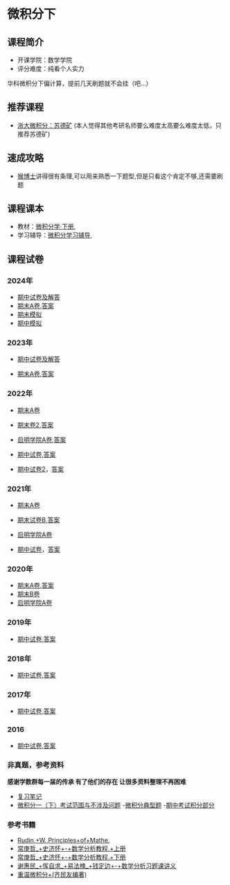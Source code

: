 # 微积分下

## 课程简介

- 开课学院：数学学院
- 评分难度：纯看个人实力

华科微积分下偏计算，提前几天刷题就不会挂（吧...）

## 推荐课程
- [浙大微积分：苏德矿](https://www.bilibili.com/video/BV1GB4y1v7sL/?spm_id_from=333.337.search-card.all.click)
(本人觉得其他考研名师要么难度太高要么难度太低，只推荐苏德矿)

## 速成攻略
- [猴博士](https://www.bilibili.com/video/BV1JK4y1e7Ue?spm_id_from=333.788.videopod.episodes&vd_source=11648ea8b9149e78b210f1a1582d46d7)讲得很有条理,可以用来熟悉一下题型,但是只看这个肯定不够,还需要刷题

## 课程课本

- 教材：[微积分学·下册](https://github.com/YuhangChen1/HUSR-CS-Learning/blob/master/%E5%BE%AE%E7%A7%AF%E5%88%86%E4%B8%8B/%E8%AF%BE%E6%9C%AC/%E3%80%8A%E5%BE%AE%E7%A7%AF%E5%88%86%E5%AD%A6%C2%B7%E4%B8%8B%E5%86%8C%E3%80%8B(%E7%AC%AC%E4%B8%89%E7%89%88)%20by%20%E5%8D%8E%E4%B8%AD%E7%A7%91%E6%8A%80%E5%A4%A7%E5%AD%A6%E6%95%B0%E5%AD%A6%E7%B3%BB%E7%BC%96%20.pdf),
- 学习辅导：[微积分学习辅导](https://github.com/YuhangChen1/HUSR-CS-Learning/blob/master/%E5%BE%AE%E7%A7%AF%E5%88%86%E4%B8%8B/%E8%AF%BE%E6%9C%AC/%E5%BE%AE%E7%A7%AF%E5%88%86%E5%AD%A6%E5%AD%A6%E4%B9%A0%E8%BE%85%E5%AF%BC%20--%20%E6%AF%95%E5%BF%97%E4%BC%9F%2C%E5%90%B4%E6%B4%81%20%E4%B8%BB%E7%BC%96%20--%202014%20--%20%E5%8D%8E%E4%B8%AD%E7%A7%91%E6%8A%80%E5%A4%A7%E5%AD%A6%E5%87%BA%E7%89%88%E7%A4%BE%20--%204748fd994523e8a0fe8ed2c68aef7bbd%20--%20Anna%E2%80%99s%20Archive.pdf),


## 课程试卷

### 2024年
- [期中试卷及解答](https://github.com/YuhangChen1/HUSR-CS-Learning/blob/master/%E5%BE%AE%E7%A7%AF%E5%88%86%E4%B8%8B/%E8%AF%95%E5%8D%B7/2023%E7%BA%A7%E5%BE%AE%E7%A7%AF%E5%88%86%EF%BC%88%E4%B8%80%EF%BC%89%E4%B8%8B%E6%9C%9F%E4%B8%AD%E5%8F%82%E8%80%83%E7%AD%94%E6%A1%88.pdf)
- [期末A卷](https://github.com/YuhangChen1/Hust-opensource-Xuejie/blob/main/IB%20%E5%BE%AE%E7%A7%AF%E5%88%86%EF%BC%88%E4%BA%8C%EF%BC%89/2023%E7%BA%A7%E5%BE%AE%E7%A7%AF%E5%88%86%EF%BC%88%E4%B8%80%EF%BC%89%E4%B8%8B%E6%9C%9F%E6%9C%ABA%E5%8D%B7.pdf),[答案](https://github.com/YuhangChen1/HUSR-CS-Learning/blob/master/%E5%BE%AE%E7%A7%AF%E5%88%86%E4%B8%8B/final/2023%E7%BA%A7%E7%AC%AC%E4%BA%8C%E5%AD%A6%E6%9C%9F%E8%AF%95%E9%A2%98%20-%20%E8%A7%A3%E7%AD%94.pdf)
- [期末模拟](https://github.com/YuhangChen1/Hust-opensource-Xuejie/blob/main/IB%20%E5%BE%AE%E7%A7%AF%E5%88%86%EF%BC%88%E4%BA%8C%EF%BC%89/2023%E5%B1%8A%E4%B8%8B%E5%AD%A6%E6%9C%9F%E5%BE%AE%E7%A7%AF%E5%88%86%E6%9C%9F%E6%9C%AB%E6%A8%A1%E6%8B%9F.pdf)
- [期中模拟](https://github.com/YuhangChen1/Hust-opensource-Xuejie/blob/main/IB%20%E5%BE%AE%E7%A7%AF%E5%88%86%EF%BC%88%E4%BA%8C%EF%BC%89/2023%E5%B1%8A%E4%B8%8B%E5%AD%A6%E6%9C%9F%E5%BE%AE%E7%A7%AF%E5%88%86%E6%9C%9F%E4%B8%AD%E6%A8%A1%E6%8B%9F.pdf)

### 2023年
- [期中试卷及解答](https://github.com/YuhangChen1/HUSR-CS-Learning/blob/master/%E5%BE%AE%E7%A7%AF%E5%88%86%E4%B8%8B/paper/2022-2023%E7%AC%AC%E4%BA%8C%E5%AD%A6%E6%9C%9F%E5%BE%AE%E7%A7%AF%E5%88%86%E6%9C%9F%E4%B8%AD%E8%A7%A3%E7%AD%94.pdf)

- [期末A卷](https://github.com/YuhangChen1/Hust-opensource-Xuejie/blob/main/IB%20%E5%BE%AE%E7%A7%AF%E5%88%86%EF%BC%88%E4%BA%8C%EF%BC%89/2022%E7%BA%A7%E5%BE%AE%E7%A7%AF%E5%88%86%EF%BC%88%E4%B8%80%EF%BC%89%E4%B8%8B%E6%9C%9F%E6%9C%AB%E8%AF%95%E9%A2%98A%E5%8D%B7.pdf),[答案](https://github.com/YuhangChen1/HUSR-CS-Learning/blob/master/%E5%BE%AE%E7%A7%AF%E5%88%86%E4%B8%8B/final/2022-2%E6%9C%9F%E6%9C%AB%E8%AF%95%E9%A2%98%E8%A7%A3%E7%AD%94.pdf)

### 2022年
- [期末A卷](https://github.com/YuhangChen1/HUSR-CS-Learning/blob/master/%E5%BE%AE%E7%A7%AF%E5%88%86%E4%B8%8B/final/2021%E5%BE%AE%E7%A7%AF%E5%88%86A%E6%9C%9F%E6%9C%AB%E8%AF%95%E9%A2%98%E5%8F%8A%E7%AD%94%E6%A1%88%20(1).pdf)

- [期末卷2](https://github.com/YuhangChen1/HUSR-CS-Learning/blob/master/%E5%BE%AE%E7%A7%AF%E5%88%86%E4%B8%8B/final/21%E7%BA%A7%E7%AC%AC%E4%BA%8C%E5%AD%A6%E6%9C%9F%E6%9C%9F%E6%9C%AB%E8%AF%95%E9%A2%98.pdf),[答案](https://github.com/YuhangChen1/HUSR-CS-Learning/blob/master/%E5%BE%AE%E7%A7%AF%E5%88%86%E4%B8%8B/final/21%E7%BA%A7%E7%AC%AC%E4%BA%8C%E5%AD%A6%E6%9C%9F%E6%9C%9F%E6%9C%AB%E8%AF%95%E9%A2%98%E8%A7%A3%E7%AD%94.pdf)

- [启明学院A卷](https://github.com/YuhangChen1/HUSR-CS-Learning/blob/master/%E5%BE%AE%E7%A7%AF%E5%88%86%E4%B8%8B/%E8%AF%95%E5%8D%B7/%E5%90%AF%E6%98%8E%E5%AD%A6%E9%99%A22021%E7%BA%A7%E3%80%8A%E5%BE%AE%E7%A7%AF%E5%88%86%EF%BC%88%E4%B8%80%EF%BC%89%E3%80%8B%EF%BC%88%E4%B8%8B%EF%BC%89%E8%AF%BE%E7%A8%8B%E6%9C%9F%E6%9C%AB%E8%80%83%E8%AF%95%E8%AF%95%E5%8D%B7(A%E5%8D%B7)(1).pdf),[答案](https://github.com/YuhangChen1/HUSR-CS-Learning/blob/master/%E5%BE%AE%E7%A7%AF%E5%88%86%E4%B8%8B/%E8%AF%95%E5%8D%B7/9f2fdb1d8c40791f7e16143ce9a9486a(1).pdf)

- [期中试卷](https://github.com/YuhangChen1/HUSR-CS-Learning/blob/master/%E5%BE%AE%E7%A7%AF%E5%88%86%E4%B8%8B/paper/2021-2022%E5%BE%AE%E7%A7%AF%E5%88%86(%E4%B8%80)%E4%B8%8B%E6%9C%9F%E4%B8%AD%E5%8D%B7%E8%A7%A3%E7%AD%94.pdf),[答案](https://github.com/YuhangChen1/HUSR-CS-Learning/blob/master/%E5%BE%AE%E7%A7%AF%E5%88%86%E4%B8%8B/paper/2021-2022%E5%BE%AE%E7%A7%AF%E5%88%86(%E4%B8%80)%E4%B8%8B%E6%9C%9F%E4%B8%AD%E5%8D%B7%E8%A7%A3%E7%AD%94.pdf)

- [期中试卷2](https://github.com/YuhangChen1/HUSR-CS-Learning/blob/master/%E5%BE%AE%E7%A7%AF%E5%88%86%E4%B8%8B/paper/2022-2%E6%9C%9F%E4%B8%AD%E8%AF%95%E9%A2%98.pdf)，[答案](https://github.com/YuhangChen1/HUSR-CS-Learning/blob/master/%E5%BE%AE%E7%A7%AF%E5%88%86%E4%B8%8B/paper/2022-2%E6%9C%9F%E4%B8%AD%E8%AF%95%E9%A2%98%E8%A7%A3%E7%AD%94.pdf)


### 2021年
- [期末A卷](https://github.com/YuhangChen1/Hust-opensource-Xuejie/blob/main/IB%20%E5%BE%AE%E7%A7%AF%E5%88%86%EF%BC%88%E4%BA%8C%EF%BC%89/2021%E7%BA%A7%E5%BE%AE%E7%A7%AF%E5%88%86%EF%BC%88%E4%B8%80%EF%BC%89%E4%B8%8B%E6%9C%9F%E6%9C%AB%E8%AF%95%E9%A2%98A%E5%8D%B7.pdf)

- [期末试卷B](https://github.com/YuhangChen1/HUSR-CS-Learning/blob/master/%E5%BE%AE%E7%A7%AF%E5%88%86%E4%B8%8B/final/2020%E7%BA%A7%E3%80%8A%E5%BE%AE%E7%A7%AF%E5%88%86%EF%BC%88%E4%B8%80%EF%BC%89%E3%80%8B%E4%B8%8B%E6%9C%9F%E6%9C%AB%E8%AF%95%E9%A2%98.pdf),[答案](https://github.com/YuhangChen1/HUSR-CS-Learning/blob/master/%E5%BE%AE%E7%A7%AF%E5%88%86%E4%B8%8B/final/2020%E7%BA%A7%E3%80%8A%E5%BE%AE%E7%A7%AF%E5%88%86%EF%BC%88%E4%B8%80%EF%BC%89%E3%80%8B%E4%B8%8B%E6%9C%9F%E6%9C%AB%E8%80%83%E8%AF%95%E9%A2%98%E8%A7%A3%E7%AD%94.pdf)

- [启明学院A卷](https://github.com/Nuyoahwjl/HUST-CS/blob/main/%E6%96%B0%E7%BC%96%E5%BE%AE%E7%A7%AF%E5%88%86/%E6%96%B0%E7%BC%96%E5%BE%AE%E7%A7%AF%E5%88%86%28%E4%B8%8B%29/%E5%8E%86%E5%B9%B4%E7%9C%9F%E9%A2%98/2020%E7%BA%A7%E5%90%AF%E6%98%8E%E5%AD%A6%E9%99%A2%E5%BE%AE%E7%A7%AF%E5%88%86%EF%BC%88%E4%B8%80%EF%BC%89%28%E4%B8%8B%29A%E5%8D%B7%E8%A7%A3%E7%AD%94.pdf)

- [期中试卷](https://github.com/YuhangChen1/HUSR-CS-Learning/blob/master/%E5%BE%AE%E7%A7%AF%E5%88%86%E4%B8%8B/paper/2020-2%E6%9C%9F%E4%B8%AD%E8%AF%95%E5%8D%B7.pdf)，[答案](https://github.com/YuhangChen1/HUSR-CS-Learning/blob/master/%E5%BE%AE%E7%A7%AF%E5%88%86%E4%B8%8B/paper/2020-2%E6%9C%9F%E4%B8%AD%E8%AF%95%E5%8D%B7%E8%A7%A3%E7%AD%94.pdf)



### 2020年
- [期末A卷](https://github.com/YuhangChen1/Hust-opensource-Xuejie/blob/main/IB%20%E5%BE%AE%E7%A7%AF%E5%88%86%EF%BC%88%E4%BA%8C%EF%BC%89/2020%E7%BA%A7%E5%BE%AE%E7%A7%AF%E5%88%86%EF%BC%88%E4%B8%80%EF%BC%89%E4%B8%8BA%E5%8D%B7.pdf),[答案](https://github.com/YuhangChen1/Hust-opensource-Xuejie/blob/main/IB%20%E5%BE%AE%E7%A7%AF%E5%88%86%EF%BC%88%E4%BA%8C%EF%BC%89/2020-2021%E5%BE%AE%E7%A7%AF%E5%88%86(%E4%B8%80)%E4%B8%8BA%E5%8D%B7%E8%A7%A3%E7%AD%94.pdf)
- [期末B卷](https://github.com/YuhangChen1/Hust-opensource-Xuejie/blob/main/IB%20%E5%BE%AE%E7%A7%AF%E5%88%86%EF%BC%88%E4%BA%8C%EF%BC%89/2019%E7%BA%A7%E5%BE%AE%E7%A7%AF%E5%88%86%EF%BC%88%E4%B8%80%EF%BC%89%E4%B8%8BA%E5%8D%B7.pdf)
- [启明学院A卷](https://github.com/YuhangChen1/HUSR-CS-Learning/blob/master/%E5%BE%AE%E7%A7%AF%E5%88%86%E4%B8%8B/%E8%AF%95%E5%8D%B7/2020%E7%BA%A7%E5%90%AF%E6%98%8E%E5%AD%A6%E9%99%A2%E5%BE%AE%E7%A7%AF%E5%88%86%EF%BC%88%E4%B8%80%EF%BC%89%EF%BC%88%E4%B8%8B%EF%BC%89A%E5%8D%B7%E8%A7%A3%E7%AD%94(1).pdf)

### 2019年
- [期中试卷](https://github.com/YuhangChen1/Hust-opensource-Xuejie/blob/main/IB%20%E5%BE%AE%E7%A7%AF%E5%88%86%EF%BC%88%E4%BA%8C%EF%BC%89/2018-2%E6%9C%9F%E4%B8%AD%E8%AF%95%E9%A2%98.pdf),[答案](https://github.com/YuhangChen1/Hust-opensource-Xuejie/blob/main/IB%20%E5%BE%AE%E7%A7%AF%E5%88%86%EF%BC%88%E4%BA%8C%EF%BC%89/2018-2%E6%9C%9F%E4%B8%AD%E8%AF%95%E9%A2%98%E8%A7%A3%E7%AD%94.pdf)

### 2018年
- [期中试卷](https://github.com/YuhangChen1/HUSR-CS-Learning/blob/master/%E5%BE%AE%E7%A7%AF%E5%88%86%E4%B8%8B/paper/2018-2%E6%9C%9F%E4%B8%AD%E8%AF%95%E9%A2%98.pdf),[答案](https://github.com/YuhangChen1/HUSR-CS-Learning/blob/master/%E5%BE%AE%E7%A7%AF%E5%88%86%E4%B8%8B/paper/2018-2%E6%9C%9F%E4%B8%AD%E8%AF%95%E9%A2%98%E8%A7%A3%E7%AD%94.pdf)

### 2017年
- [期中试卷](https://github.com/YuhangChen1/HUSR-CS-Learning/blob/master/%E5%BE%AE%E7%A7%AF%E5%88%86%E4%B8%8B/paper/2017-2%E6%9C%9F%E4%B8%AD%E8%AF%95%E9%A2%98.pdf),[答案](https://github.com/YuhangChen1/HUSR-CS-Learning/blob/master/%E5%BE%AE%E7%A7%AF%E5%88%86%E4%B8%8B/paper/2017-2%E6%9C%9F%E4%B8%AD%E8%AF%95%E9%A2%98%E8%A7%A3%E7%AD%94.pdf)

### 2016
- [期中试卷](https://github.com/YuhangChen1/HUSR-CS-Learning/blob/master/%E5%BE%AE%E7%A7%AF%E5%88%86%E4%B8%8B/paper/2016-2%E6%9C%9F%E4%B8%AD%E8%AF%95%E9%A2%98.pdf),[答案](https://github.com/YuhangChen1/HUSR-CS-Learning/blob/master/%E5%BE%AE%E7%A7%AF%E5%88%86%E4%B8%8B/paper/2016-2%E6%9C%9F%E4%B8%AD%E8%AF%95%E9%A2%98%E8%A7%A3%E7%AD%94.pdf)


### 非真题，参考资料
**感谢学数群每一届的传承 有了他们的存在 让很多资料整理不再困难**

- [复习笔记](https://github.com/YuhangChen1/HUSR-CS-Learning/blob/master/%E5%BE%AE%E7%A7%AF%E5%88%86%E4%B8%8A/%E9%AB%98%E6%95%B0B%E4%B8%8B%E5%AD%A6%E6%9C%9F%E6%9C%9F%E6%9C%AB%E5%A4%8D%E4%B9%A0%E7%AC%94%E8%AE%B0.pdf)
- [微积分一（下）考试范围与不涉及问题](https://github.com/YuhangChen1/HUSR-CS-Learning/blob/master/%E5%BE%AE%E7%A7%AF%E5%88%86%E4%B8%8B/%E8%AF%95%E5%8D%B7/%E5%BE%AE%E7%A7%AF%E5%88%86%E4%B8%80%EF%BC%88%E4%B8%8B%EF%BC%89%E8%80%83%E8%AF%95%E8%8C%83%E5%9B%B4%E4%B8%8E%E4%B8%8D%E6%B6%89%E5%8F%8A%E9%97%AE%E9%A2%98.doc)
-[微积分典型题](https://github.com/YuhangChen1/HUSR-CS-Learning/blob/master/%E5%BE%AE%E7%A7%AF%E5%88%86%E4%B8%8B/%E8%AF%95%E5%8D%B7/%E5%BE%AE%E7%A7%AF%E5%88%86%E5%85%B8%E5%9E%8B%E9%A2%98.pdf)
-[期中考试积分部分](https://github.com/YuhangChen1/HUSR-CS-Learning/blob/master/%E5%BE%AE%E7%A7%AF%E5%88%86%E4%B8%8B/%E8%AF%95%E5%8D%B7/%E6%9C%9F%E4%B8%AD%E8%80%83%E8%AF%95%E5%BE%AE%E7%A7%AF%E5%88%86%E9%83%A8%E5%88%86.zip)

### 参考书籍
- [Rudin,+W.,Principles+of+Mathe.](https://github.com/Nuyoahwjl/HUST-CS/blob/main/%E6%96%B0%E7%BC%96%E5%BE%AE%E7%A7%AF%E5%88%86/%E6%96%B0%E7%BC%96%E5%BE%AE%E7%A7%AF%E5%88%86(%E4%B8%8B)/%E5%8F%82%E8%80%83%E4%B9%A6/Rudin%2C%2BW.%2C%2BPrinciples%2Bof%2BMathe.pdf.pdf)
- [常庚哲_+史济怀+-+数学分析教程.+上册](https://github.com/Nuyoahwjl/HUST-CS/blob/main/%E6%96%B0%E7%BC%96%E5%BE%AE%E7%A7%AF%E5%88%86/%E6%96%B0%E7%BC%96%E5%BE%AE%E7%A7%AF%E5%88%86(%E4%B8%8B)/%E5%8F%82%E8%80%83%E4%B9%A6/%E5%B8%B8%E5%BA%9A%E5%93%B2_%2B%E5%8F%B2%E6%B5%8E%E6%80%80%2B-%2B%E6%95%B0%E5%AD%A6%E5%88%86%E6%9E%90%E6%95%99%E7%A8%8B.%2B%E4%B8%8A%E5%86%8C-%E9%AB%98%E7%AD%89%E6%95%99%E8%82%B2%E5%87%BA%E7%89%88%E7%A4%BE%2B.pdf.pdf)
- [常庚哲_+史济怀+-+数学分析教程.+下册](https://github.com/Nuyoahwjl/HUST-CS/blob/main/%E6%96%B0%E7%BC%96%E5%BE%AE%E7%A7%AF%E5%88%86/%E6%96%B0%E7%BC%96%E5%BE%AE%E7%A7%AF%E5%88%86(%E4%B8%8B)/%E5%8F%82%E8%80%83%E4%B9%A6/%E5%B8%B8%E5%BA%9A%E5%93%B2_%2B%E5%8F%B2%E6%B5%8E%E6%80%80%2B-%2B%E6%95%B0%E5%AD%A6%E5%88%86%E6%9E%90%E6%95%99%E7%A8%8B.%2B%E4%B8%8B%E5%86%8C-%E9%AB%98%E7%AD%89%E6%95%99%E8%82%B2%E5%87%BA%E7%89%88%E7%A4%BE%2B.pdf.pdf)
- [谢惠民_+恽自求_+易法槐_+钱定边+-+数学分析习题课讲义](https://github.com/Nuyoahwjl/HUST-CS/blob/main/%E6%96%B0%E7%BC%96%E5%BE%AE%E7%A7%AF%E5%88%86/%E6%96%B0%E7%BC%96%E5%BE%AE%E7%A7%AF%E5%88%86(%E4%B8%8B)/%E5%8F%82%E8%80%83%E4%B9%A6/%E8%B0%A2%E6%83%A0%E6%B0%91_%2B%E6%81%BD%E8%87%AA%E6%B1%82_%2B%E6%98%93%E6%B3%95%E6%A7%90_%2B%E9%92%B1%E5%AE%9A%E8%BE%B9%2B-%2B%E6%95%B0%E5%AD%A6%E5%88%86%E6%9E%90%E4%B9%A0%E9%A2%98%E8%AF%BE%E8%AE%B2%E4%B9%89.pdf)
- [重温微积分+(齐民友编著)](https://github.com/Nuyoahwjl/HUST-CS/blob/main/%E6%96%B0%E7%BC%96%E5%BE%AE%E7%A7%AF%E5%88%86/%E6%96%B0%E7%BC%96%E5%BE%AE%E7%A7%AF%E5%88%86(%E4%B8%8B)/%E5%8F%82%E8%80%83%E4%B9%A6/%E9%87%8D%E6%B8%A9%E5%BE%AE%E7%A7%AF%E5%88%86%2B(%E9%BD%90%E6%B0%91%E5%8F%8B%E7%BC%96%E8%91%97)%2B(z-lib.org).pdf.pdf)
 



